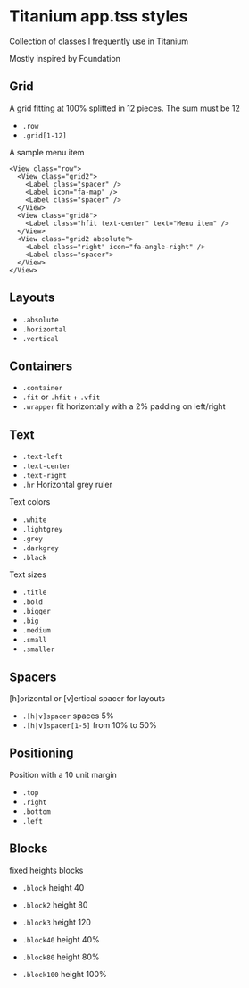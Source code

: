 Titanium app.tss styles
===

Collection of classes I frequently use in Titanium

Mostly inspired by Foundation

Grid
---
A grid fitting at 100% splitted in 12 pieces. The sum must be 12

- `.row`
- `.grid[1-12]`

A sample menu item

```
<View class="row">
  <View class="grid2">
    <Label class="spacer" />
    <Label icon="fa-map" />
    <Label class="spacer" />
  </View>
  <View class="grid8">
    <Label class="hfit text-center" text="Menu item" />
  </View>
  <View class="grid2 absolute">
    <Label class="right" icon="fa-angle-right" />
    <Label class="spacer">
  </View>
</View>
```

Layouts
---

- `.absolute`
- `.horizontal`
- `.vertical`

Containers
---

- `.container`
- `.fit` or `.hfit` + `.vfit`
- `.wrapper` fit horizontally with a 2% padding on left/right

Text
---

- `.text-left`
- `.text-center`
- `.text-right`
- `.hr` Horizontal grey ruler

Text colors

- `.white`
- `.lightgrey`
- `.grey`
- `.darkgrey`
- `.black`

Text sizes

- `.title`
- `.bold`
- `.bigger`
- `.big`
- `.medium`
- `.small`
- `.smaller`

Spacers
---

[h]orizontal or [v]ertical spacer for layouts

- `.[h|v]spacer` spaces 5%
- `.[h|v]spacer[1-5]` from 10% to 50%

Positioning
---

Position with a 10 unit margin

- `.top`
- `.right`
- `.bottom`
- `.left`

Blocks
---

fixed heights blocks

- `.block` height 40
- `.block2` height 80
- `.block3` height 120

- `.block40` height 40%
- `.block80` height 80%
- `.block100` height 100%
